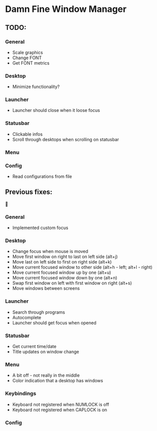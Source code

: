 # Damn Fine Window Manager

## TODO:
### General
* Scale graphics
* Change FONT
* Get FONT metrics

### Desktop
* Minimize functionality?


### Launcher
* Launcher should close when it loose focus

### Statusbar
* Clickable infos
* Scroll through desktops when scrolling on statusbar

### Menu

### Config
* Read configurations from file

## Previous fixes:

:100:

### General
* Implemented custom focus

### Desktop
* Change focus when mouse is moved
* Move first window on right to last on left side (alt+j)
* Move last on left side to first on right side (alt+k)
* Move current focused window to other side (alt+h - left; alt+l - right)
* Move current focused window up by one (alt+u)
* Move current focused window down by one (alt+n)
* Swap first window on left with first window on right (alt+s)
* Move windows between screens

### Launcher
* Search through programs
* Autocomplete
* Launcher should get focus when opened

### Statusbar
* Get current time/date
* Title updates on window change

### Menu
* A bit off - not really in the middle
* Color indication that a desktop has windows

### Keybindings
* Keyboard not registered when NUMLOCK is off
* Keyboard not registered when CAPLOCK is on

### Config
